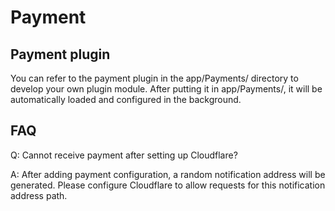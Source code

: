 # Payment

## Payment plugin

You can refer to the payment plugin in the app/Payments/ directory to develop your own plugin module. After putting it in app/Payments/, it will be automatically loaded and configured in the background.

## FAQ

Q: Cannot receive payment after setting up Cloudflare?

A: After adding payment configuration, a random notification address will be generated. Please configure Cloudflare to allow requests for this notification address path.
